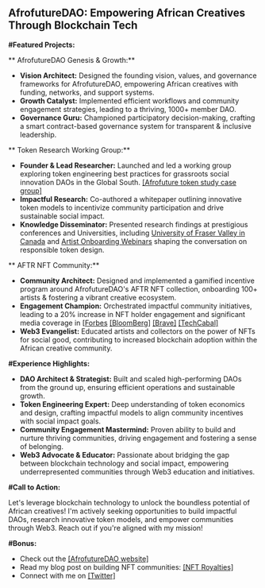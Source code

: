 ##  AfrofutureDAO: Empowering African Creatives Through Blockchain Tech

**#Featured Projects:**

** AfrofutureDAO Genesis & Growth:**

* **Vision Architect:** Designed the founding vision, values, and governance frameworks for AfrofutureDAO, empowering African creatives with funding, networks, and support systems.
* **Growth Catalyst:** Implemented efficient workflows and community engagement strategies, leading to a thriving, 1000+ member DAO.
* **Governance Guru:** Championed participatory decision-making, crafting a smart contract-based governance system for transparent & inclusive leadership.

** Token Research Working Group:**

* **Founder & Lead Researcher:** Launched and led a working group exploring token engineering best practices for grassroots social innovation DAOs in the Global South.  [[Afrofuture token study case group]](https://snapshot.org/#/afrofuture.eth/proposal/0x2a0e8af6bf11961015c25d52f00a323827080dbf5d2181cb3593962e9014114a)
* **Impactful Research:** Co-authored a whitepaper outlining innovative token models to incentivize community participation and drive sustainable social impact.
* **Knowledge Disseminator:** Presented research findings at prestigious conferences and Universities, including [University of Fraser Valley in Canada](https://drive.google.com/file/d/1eNJiyqhETDrmDQAkzTFQVGcT5VCAn3zJ/view?ts=62ae28f6) and [Artist Onboarding Webinars](https://drive.google.com/file/d/15vESkdHGExHYV37Zj-QFB-fAslaK5SrU/view?usp=drive_link) shaping the conversation on responsible token design.

** AFTR NFT Community:**

* **Community Architect:** Designed and implemented a gamified incentive program around AfrofutureDAO's AFTR NFT collection, onboarding 100+ artists & fostering a vibrant creative ecosystem.
* **Engagement Champion:** Orchestrated impactful community initiatives, leading to a 20% increase in NFT holder engagement and significant media coverage in [[Forbes](https://www.forbesafrica.com/technology/2021/07/17/why-nfts-are-having-an-arty-moment/) [[BloomBerg]](https://www.bloomberg.com/news/articles/2022-04-09/filmer-of-ethiopia-famine-is-face-of-nft-to-archive-african-past) [[Brave]](https://brave.com/afrofuturedao/) [[TechCabal]](https://techcabal.com/2022/05/25/afrofuturedao-announces-partnership-with-brave-browser-to-amplify-and-support-indigenous-african-creators/)
* **Web3 Evangelist:** Educated artists and collectors on the power of NFTs for social good, contributing to increased blockchain adoption within the African creative community.

**#Experience Highlights:**

* **DAO Architect & Strategist:** Built and scaled high-performing DAOs from the ground up, ensuring efficient operations and sustainable growth.
* **Token Engineering Expert:** Deep understanding of token economics and design, crafting impactful models to align community incentives with social impact goals.
* **Community Engagement Mastermind:** Proven ability to build and nurture thriving communities, driving engagement and fostering a sense of belonging.
* **Web3 Advocate & Educator:** Passionate about bridging the gap between blockchain technology and social impact, empowering underrepresented communities through Web3 education and initiatives.

**#Call to Action:**

Let's leverage blockchain technology to unlock the boundless potential of African creatives! I'm actively seeking opportunities to build impactful DAOs, research innovative token models, and empower communities through Web3. Reach out if you're aligned with my mission!

**#Bonus:**

* Check out the [[AfrofutureDAO website]](https://derived.art/)
* Read my blog post on building NFT communities: [[NFT Royalties]](https://mozartcultures.com/en/nft-royalties/)
* Connect with me on [[Twitter]](https://twitter.com/afrofutureai)

